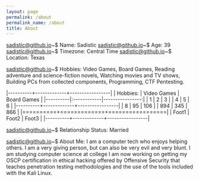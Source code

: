```yaml
---
layout: page
permalink: /about
permalink_name: /about
title: About
---
```



sadistic@github.io~$ Name: Sadistic
sadistic@github.io~$ Age: 39
sadistic@github.io~$ Timezone: Central Time 
sadistic@github.io~$ Location: Texas

sadistic@github.io~$ Hobbies: Video Games, Board Games, Reading adventure and science-fiction novels, Watching movies and TV shows, Building PCs from collected components, Programming, CTF Pentesting.

|----------+-------------+-----------------|
| Hobbies: | Video Games | Board Games     |
|----------|:------------|----------------:|
| 1        | 2           | 3               |
| 4        | 5           | 6               |
|----------+-------------+-----------------|
| 8        | 95          | 106             |
| 894      | 345         | 866             |
|==========+=============+=================|
| Foot1    | Foot2       | Foot3           |
|----------+-------------+-----------------|

sadistic@github.io~$ Relationship Status:  Married


sadistic@github.io~$ About Me: I am a computer tech 
who enjoys helping others. I am a very giving person, 
but can also be very evil and very blunt. I am studying 
computer science at college I am now working on getting 
my OSCP certification in ethical hacking offered by 
Offensive Security that teaches penetration testing 
methodologies and the use of the tools included with 
the Kali Linux.


[THM-Profile]: https://tryhackme.com/p/Sadistic

